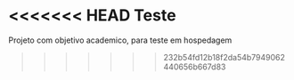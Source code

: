 <<<<<<< HEAD
Teste 
=======
Projeto com objetivo academico, para teste em hospedagem 
>>>>>>> 232b54fd12b18f2da54b7949062440656b667d83
